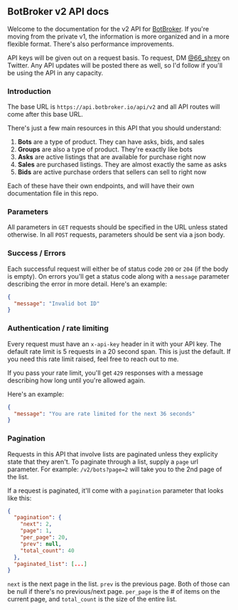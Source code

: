 ## BotBroker v2 API docs

Welcome to the documentation for the v2 API for [BotBroker](https://botbroker.io). If you're moving from the private v1, the information is more organized and in a more flexible format. There's also performance improvements.

API keys will be given out on a request basis. To request, DM [@66_shrey](https://twitter.com/66_shrey) on Twitter. Any API updates will be posted there as well, so I'd follow if you'll be using the API
in any capacity.

### Introduction

The base URL is `https://api.botbroker.io/api/v2` and all API routes will come
after this base URL.

There's just a few main resources in this API that you should understand:

1. **Bots** are a type of product. They can have asks, bids, and sales
2. **Groups** are also a type of product. They're exactly like bots
3. **Asks** are active listings that are available for purchase right now
4. **Sales** are purchased listings. They are almost exactly the same as asks
5. **Bids** are active purchase orders that sellers can sell to right now

Each of these have their own endpoints, and will have their own documentation file in this repo.

### Parameters

All parameters in `GET` requests should be specified in the URL unless stated otherwise. In all
`POST` requests, parameters should be sent via a json body.

### Success / Errors

Each successful request will either be of status code `200` or `204` (if the body is empty). On errors you'll get a status code along with a 
`message` parameter describing the error in more detail. Here's an example:

```json
{
  "message": "Invalid bot ID"
}
```

### Authentication / rate limiting

Every request must have an `x-api-key` header in it with your API key. The default rate limit is 5 requests in a 20 second span.
This is just the default. If you need this rate limit raised, feel free to reach out to me.

If you pass your rate limit, you'll get `429` responses with a message describing how long until you're allowed again.

Here's an example:
```json
{
  "message": "You are rate limited for the next 36 seconds"
}
```

### Pagination

Requests in this API that involve lists are paginated unless they explicity state that they aren't. To paginate through a list,
supply a `page` url parameter. For example: `/v2/bots?page=2` will take you to the 2nd page of the list.

If a request is paginated, it'll come with a `pagination` parameter that looks like this:

```json
{
  "pagination": {
    "next": 2,
    "page": 1,
    "per_page": 20,
    "prev": null,
    "total_count": 40
  },
  "paginated_list": [...]
}
```

`next` is the next page in the list. `prev` is the previous page. Both of those can be null if there's no previous/next page. `per_page` is the # of items on the current page, and `total_count` is the size of the entire list.




